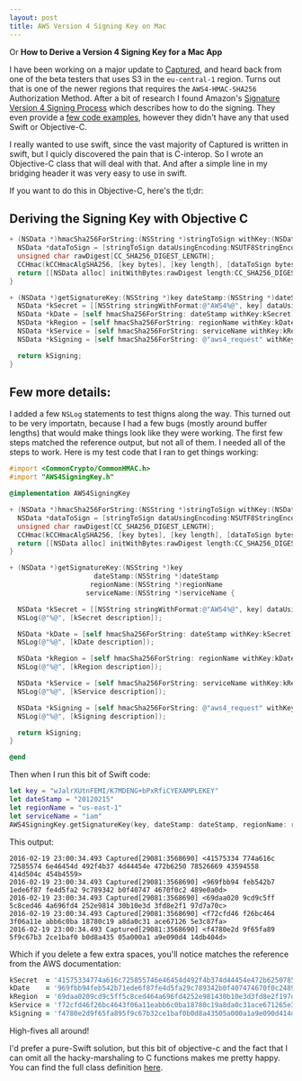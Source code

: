 ```yaml
---
layout: post
title: AWS Version 4 Signing Key on Mac
---
```


Or **How to Derive a Version 4 Signing Key for a Mac App**

I have been working on a major update to [Captured](http://www.capturedapp.com/), and heard back from one of the beta testers that uses S3 in the `eu-central-1` region. Turns out that is one of the newer regions that requires the `AWS4-HMAC-SHA256` Authorization Method. After a bit of research I found Amazon's [Signature Version 4 Signing Process](http://docs.aws.amazon.com/general/latest/gr/signature-version-4.html) which describes how to do the signing. They even provide a [few code examples](http://docs.aws.amazon.com/general/latest/gr/signature-v4-examples.html#signature-v4-examples-other), however they didn't have any that used Swift or Objective-C.

I really wanted to use swift, since the vast majority of Captured is written in swift, but I quicly discovered the pain that is C-interop. So I wrote an Objective-C class that will deal with that. And after a simple line in my bridging header it was very easy to use in swift.

If you want to do this in Objective-C, here's the tl;dr:

## Deriving the Signing Key with Objective C

```objective-c
+ (NSData *)hmacSha256ForString:(NSString *)stringToSign withKey:(NSData *)key {
  NSData *dataToSign = [stringToSign dataUsingEncoding:NSUTF8StringEncoding];
  unsigned char rawDigest[CC_SHA256_DIGEST_LENGTH];
  CCHmac(kCCHmacAlgSHA256, [key bytes], [key length], [dataToSign bytes], [dataToSign length], rawDigest);
  return [[NSData alloc] initWithBytes:rawDigest length:CC_SHA256_DIGEST_LENGTH];
}

+ (NSData *)getSignatureKey:(NSString *)key dateStamp:(NSString *)dateStamp regionName:(NSString *)regionName serviceName:(NSString *)serviceName {
  NSData *kSecret = [[NSString stringWithFormat:@"AWS4%@", key] dataUsingEncoding:NSUTF8StringEncoding];
  NSData *kDate = [self hmacSha256ForString: dateStamp withKey:kSecret];
  NSData *kRegion = [self hmacSha256ForString: regionName withKey:kDate];
  NSData *kService = [self hmacSha256ForString: serviceName withKey:kRegion];
  NSData *kSigning = [self hmacSha256ForString: @"aws4_request" withKey:kService];

  return kSigning;
}
```

## Few more details:

I added a few `NSLog` statements to test thigns along the way. This turned out to be very importatn, because I had a few bugs (mostly around buffer lengths) that would make things look like they were working. The first few steps matched the reference output, but not all of them. I needed all of the steps to work. Here is my test code that I ran to get things working:

```objective-c
#import <CommonCrypto/CommonHMAC.h>
#import "AWS4SigningKey.h"

@implementation AWS4SigningKey

+ (NSData *)hmacSha256ForString:(NSString *)stringToSign withKey:(NSData *)key {
  NSData *dataToSign = [stringToSign dataUsingEncoding:NSUTF8StringEncoding];
  unsigned char rawDigest[CC_SHA256_DIGEST_LENGTH];
  CCHmac(kCCHmacAlgSHA256, [key bytes], [key length], [dataToSign bytes], [dataToSign length], rawDigest);
  return [[NSData alloc] initWithBytes:rawDigest length:CC_SHA256_DIGEST_LENGTH];
}

+ (NSData *)getSignatureKey:(NSString *)key
                     dateStamp:(NSString *)dateStamp
                    regionName:(NSString *)regionName
                   serviceName:(NSString *)serviceName {

  NSData *kSecret = [[NSString stringWithFormat:@"AWS4%@", key] dataUsingEncoding:NSUTF8StringEncoding];
  NSLog(@"%@", [kSecret description]);

  NSData *kDate = [self hmacSha256ForString: dateStamp withKey:kSecret];
  NSLog(@"%@", [kDate description]);

  NSData *kRegion = [self hmacSha256ForString: regionName withKey:kDate];
  NSLog(@"%@", [kRegion description]);

  NSData *kService = [self hmacSha256ForString: serviceName withKey:kRegion];
  NSLog(@"%@", [kService description]);

  NSData *kSigning = [self hmacSha256ForString: @"aws4_request" withKey:kService];
  NSLog(@"%@", [kSigning description]);

  return kSigning;
}

@end
```

Then when I run this bit of Swift code:

```swift
let key = "wJalrXUtnFEMI/K7MDENG+bPxRfiCYEXAMPLEKEY"
let dateStamp = "20120215"
let regionName = "us-east-1"
let serviceName = "iam"
AWS4SigningKey.getSignatureKey(key, dateStamp: dateStamp, regionName: regionName, serviceName: serviceName)
```

This output:

```
2016-02-19 23:00:34.493 Captured[29081:3568690] <41575334 774a616c 72585574 6e46454d 492f4b37 4d44454e 472b6250 78526669 43594558 414d504c 454b4559>
2016-02-19 23:00:34.493 Captured[29081:3568690] <969fbb94 feb542b7 1ede6f87 fe4d5fa2 9c789342 b0f40747 4670f0c2 489e0a0d>
2016-02-19 23:00:34.493 Captured[29081:3568690] <69daa020 9cd9c5ff 5c8ced46 4a696fd4 252e9814 30b10e3d 3fd8e2f1 97d7a70c>
2016-02-19 23:00:34.493 Captured[29081:3568690] <f72cfd46 f26bc464 3f06a11e abb6c0ba 18780c19 a8da0c31 ace67126 5e3c87fa>
2016-02-19 23:00:34.493 Captured[29081:3568690] <f4780e2d 9f65fa89 5f9c67b3 2ce1baf0 b0d8a435 05a000a1 a9e090d4 14db404d>
```

Which if you delete a few extra spaces, you'll notice matches the reference from the AWS documentation:

```ruby
kSecret  = '41575334774a616c725855746e46454d492f4b374d44454e472b62507852666943594558414d504c454b4559'
kDate    = '969fbb94feb542b71ede6f87fe4d5fa29c789342b0f407474670f0c2489e0a0d'
kRegion  = '69daa0209cd9c5ff5c8ced464a696fd4252e981430b10e3d3fd8e2f197d7a70c'
kService = 'f72cfd46f26bc4643f06a11eabb6c0ba18780c19a8da0c31ace671265e3c87fa'
kSigning = 'f4780e2d9f65fa895f9c67b32ce1baf0b0d8a43505a000a1a9e090d414db404d'
```

High-fives all around!

I'd prefer a pure-Swift solution, but this bit of objective-c and the fact that I can omit all the hacky-marshaling to C functions makes me pretty happy. You can find the full class definition [here](https://gist.github.com/csexton/c2963dd1af4cf4e1dfdb).
